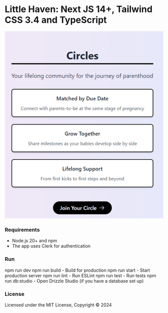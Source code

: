 # Little Haven: Next JS 14+, Tailwind CSS 3.4 and TypeScript

![ScreenShot](/public/assets/images/circles-landing.png)

### Requirements

- Node.js 20+ and npm
- The app uses Clerk for authentication

### Run

npm run dev
npm run build - Build for production
npm run start - Start production server
npm run lint - Run ESLint
npm run test - Run tests
npm run db:studio - Open Drizzle Studio (if you have a database set up)


### License

Licensed under the MIT License, Copyright © 2024
